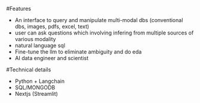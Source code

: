 #Features
- An interface to query and manipulate multi-modal dbs (conventional dbs, images, pdfs, excel, text)
- user can ask questions which involving infering from multiple sources of various modality 
- natural language sql 
- Fine-tune the llm to eliminate ambiguity and do eda 
- AI data engineer and scientist 

#Technical details
- Python + Langchain
- SQL/MONGODB
- Nextjs (Streamlit)